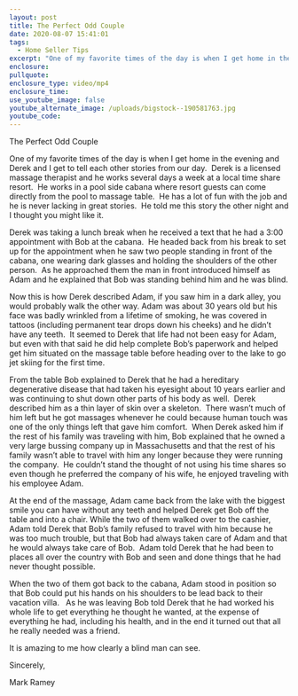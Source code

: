 ```yaml
---
layout: post
title: The Perfect Odd Couple
date: 2020-08-07 15:41:01
tags:
  - Home Seller Tips
excerpt: "One of my favorite times of the day is when I get home in the evening and Derek and I get to tell each other stories from our day.\_ Derek is a licensed massage therapist and he works several days a week at a local time share resort.\_ He works in a pool side cabana where resort guests can come directly from the pool to massage table."
enclosure:
pullquote:
enclosure_type: video/mp4
enclosure_time:
use_youtube_image: false
youtube_alternate_image: /uploads/bigstock--190581763.jpg
youtube_code:
---
```


The Perfect Odd Couple

One of my favorite times of the day is when I get home in the evening and Derek and I get to tell each other stories from our day.&nbsp; Derek is a licensed massage therapist and he works several days a week at a local time share resort.&nbsp; He works in a pool side cabana where resort guests can come directly from the pool to massage table.&nbsp; He has a lot of fun with the job and he is never lacking in great stories.&nbsp; He told me this story the other night and I thought you might like it.

Derek was taking a lunch break when he received a text that he had a 3:00 appointment with Bob at the cabana.&nbsp; He headed back from his break to set up for the appointment when he saw two people standing in front of the cabana, one wearing dark glasses and holding the shoulders of the other person.&nbsp; As he approached them the man in front introduced himself as Adam and he explained that Bob was standing behind him and he was blind.

Now this is how Derek described Adam, if you saw him in a dark alley, you would probably walk the other way. Adam was about 30 years old but his face was badly wrinkled from a lifetime of smoking, he was covered in tattoos (including permanent tear drops down his cheeks) and he didn’t have any teeth.&nbsp; It seemed to Derek that life had not been easy for Adam, but even with that said he did help complete Bob’s paperwork and helped get him situated on the massage table before heading over to the lake to go jet skiing for the first time.&nbsp;&nbsp;

From the table Bob explained to Derek that he had a hereditary degenerative disease that had taken his eyesight about 10 years earlier and was continuing to shut down other parts of his body as well.&nbsp; Derek described him as a thin layer of skin over a skeleton.&nbsp; There wasn’t much of him left but he got massages whenever he could because human touch was one of the only things left that gave him comfort.&nbsp; When Derek asked him if the rest of his family was traveling with him, Bob explained that he owned a very large bussing company up in Massachusetts and that the rest of his family wasn’t able to travel with him any longer because they were running the company.&nbsp; He couldn’t stand the thought of not using his time shares so even though he preferred the company of his wife, he enjoyed traveling with his employee Adam.&nbsp;&nbsp;

At the end of the massage, Adam came back from the lake with the biggest smile you can have without any teeth and helped Derek get Bob off the table and into a chair. While the two of them walked over to the cashier, Adam told Derek that Bob’s family refused to travel with him because he was too much trouble, but that Bob had always taken care of Adam and that he would always take care of Bob.&nbsp; Adam told Derek that he had been to places all over the country with Bob and seen and done things that he had never thought possible.&nbsp;

When the two of them got back to the cabana, Adam stood in position so that Bob could put his hands on his shoulders to be lead back to their vacation villa. &nbsp; As he was leaving Bob told Derek that he had worked his whole life to get everything he thought he wanted, at the expense of everything he had, including his health, and in the end it turned out that all he really needed was a friend.&nbsp;

It is amazing to me how clearly a blind man can see.

Sincerely,&nbsp;

Mark Ramey